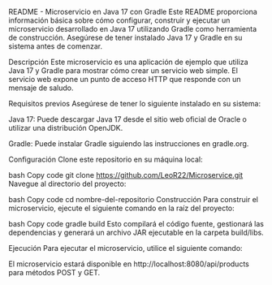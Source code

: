 README - Microservicio en Java 17 con Gradle
Este README proporciona información básica sobre cómo configurar, construir y ejecutar un microservicio desarrollado en Java 17 utilizando Gradle como herramienta de construcción. Asegúrese de tener instalado Java 17 y Gradle en su sistema antes de comenzar.

Descripción
Este microservicio es una aplicación de ejemplo que utiliza Java 17 y Gradle para mostrar cómo crear un servicio web simple. El servicio web expone un punto de acceso HTTP que responde con un mensaje de saludo.

Requisitos previos
Asegúrese de tener lo siguiente instalado en su sistema:

Java 17: Puede descargar Java 17 desde el sitio web oficial de Oracle o utilizar una distribución OpenJDK.

Gradle: Puede instalar Gradle siguiendo las instrucciones en gradle.org.

Configuración
Clone este repositorio en su máquina local:

bash
Copy code
git clone https://github.com/LeoR22/Microservice.git
Navegue al directorio del proyecto:

bash
Copy code
cd nombre-del-repositorio
Construcción
Para construir el microservicio, ejecute el siguiente comando en la raíz del proyecto:

bash
Copy code
gradle build
Esto compilará el código fuente, gestionará las dependencias y generará un archivo JAR ejecutable en la carpeta build/libs.

Ejecución
Para ejecutar el microservicio, utilice el siguiente comando:

El microservicio estará disponible en http://localhost:8080/api/products para métodos POST y GET.
